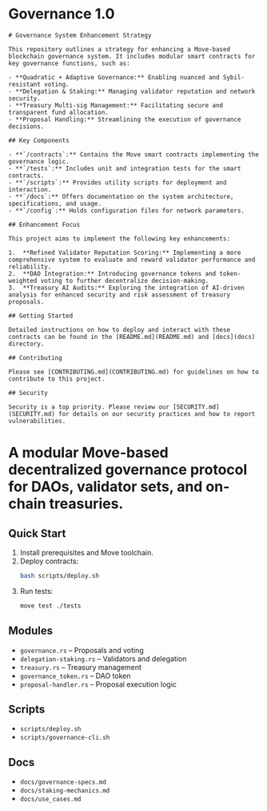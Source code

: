 # Governance 1.0
```
# Governance System Enhancement Strategy

This repository outlines a strategy for enhancing a Move-based blockchain governance system. It includes modular smart contracts for key governance functions, such as:

- **Quadratic + Adaptive Governance:** Enabling nuanced and Sybil-resistant voting.
- **Delegation & Staking:** Managing validator reputation and network security.
- **Treasury Multi-sig Management:** Facilitating secure and transparent fund allocation.
- **Proposal Handling:** Streamlining the execution of governance decisions.

## Key Components

- **`/contracts`:** Contains the Move smart contracts implementing the governance logic.
- **`/tests`:** Includes unit and integration tests for the smart contracts.
- **`/scripts`:** Provides utility scripts for deployment and interaction.
- **`/docs`:** Offers documentation on the system architecture, specifications, and usage.
- **`/config`:** Holds configuration files for network parameters.

## Enhancement Focus

This project aims to implement the following key enhancements:

1.  **Refined Validator Reputation Scoring:** Implementing a more comprehensive system to evaluate and reward validator performance and reliability.
2.  **DAO Integration:** Introducing governance tokens and token-weighted voting to further decentralize decision-making.
3.  **Treasury AI Audits:** Exploring the integration of AI-driven analysis for enhanced security and risk assessment of treasury proposals.

## Getting Started

Detailed instructions on how to deploy and interact with these contracts can be found in the [README.md](README.md) and [docs](docs) directory.

## Contributing

Please see [CONTRIBUTING.md](CONTRIBUTING.md) for guidelines on how to contribute to this project.

## Security

Security is a top priority. Please review our [SECURITY.md](SECURITY.md) for details on our security practices and how to report vulnerabilities.
```

# A modular Move-based decentralized governance protocol for DAOs, validator sets, and on-chain treasuries.

## Quick Start

1. Install prerequisites and Move toolchain.
2. Deploy contracts:  
   ```sh
   bash scripts/deploy.sh
   ```
3. Run tests:  
   ```sh
   move test ./tests
   ```

## Modules

- `governance.rs` – Proposals and voting
- `delegation-staking.rs` – Validators and delegation
- `treasury.rs` – Treasury management
- `governance_token.rs` – DAO token
- `proposal-handler.rs` – Proposal execution logic

## Scripts

- `scripts/deploy.sh`
- `scripts/governance-cli.sh`

## Docs

- `docs/governance-specs.md`
- `docs/staking-mechanics.md`
- `docs/use_cases.md`
